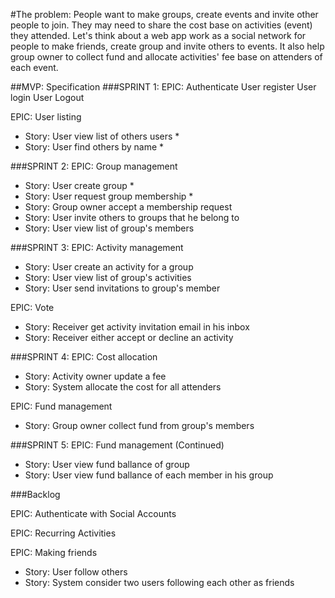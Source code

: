 #The problem:
People want to make groups, create events and invite other people to join.
They may need to share the cost base on activities (event) they attended.
Let's think about a web app work as a social network for people to make friends, create group and invite others to events. It also help group owner to collect fund and allocate activities' fee base on attenders of each event.

##MVP: Specification
###SPRINT 1: 
EPIC: Authenticate
User register
User login
User Logout

EPIC: User listing
* Story: User view list of others users *
* Story: User find others by name *

###SPRINT 2:
EPIC: Group management
* Story: User create group *
* Story: User request group membership *
* Story: Group owner accept a membership request
* Story: User invite others to groups that he belong to
* Story: User view list of group's members

###SPRINT 3:
EPIC: Activity management
* Story: User create an activity for a group
* Story: User view list of group's activities
* Story: User send invitations to group's member

EPIC: Vote
* Story: Receiver get activity invitation email in his inbox
* Story: Receiver either accept or decline an activity

###SPRINT 4:
EPIC: Cost allocation
* Story: Activity owner update a fee
* Story: System allocate the cost for all attenders

EPIC: Fund management
* Story: Group owner collect fund from group's members

###SPRINT 5:
EPIC: Fund management (Continued)
* Story: User view fund ballance of group
* Story: User view fund ballance of each member in his group

###Backlog

EPIC: Authenticate with Social Accounts

EPIC: Recurring Activities

EPIC: Making friends
* Story: User follow others
* Story: System consider two users following each other as friends

